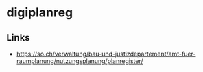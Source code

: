 # digiplanreg

## Links
- https://so.ch/verwaltung/bau-und-justizdepartement/amt-fuer-raumplanung/nutzungsplanung/planregister/